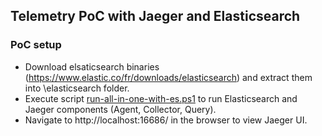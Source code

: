 ## Telemetry PoC with Jaeger and Elasticsearch

### PoC setup

* Download elsaticsearch binaries (https://www.elastic.co/fr/downloads/elasticsearch) and extract them into \elasticsearch folder.
* Execute script [run-all-in-one-with-es.ps1](https://github.com/a-yandulski/TelemetryPoC/blob/master/run-all-in-one-with-es.ps1) to run Elasticsearch and Jaeger components (Agent, Collector, Query).
* Navigate to http://localhost:16686/ in the browser to view Jaeger UI.